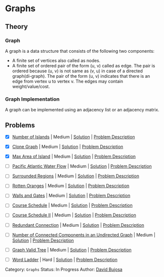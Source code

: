 # Graphs 

## Theory

### Graph

A graph is a data structure that consists of the following two components:

- A finite set of vertices also called as nodes.
- A finite set of ordered pair of the form (u, v) called as edge. The pair is ordered because (u, v) is not same as (v, u) in case of a directed graph(di-graph). The pair of the form (u, v) indicates that there is an edge from vertex u to vertex v. The edges may contain weight/value/cost.

### Graph Implementation

A graph can be implemented using an adjacency list or an adjacency matrix.

## Problems

- [x] [Number of Islands](https://leetcode.com/problems/number-of-islands/) | Medium | [Solution](../../../src/medium/number_of_islands.rs) | [Problem Description](../../../src/medium/readme.md#200-number-of-islands)
- [x] [Clone Graph](https://leetcode.com/problems/clone-graph/) | Medium | [Solution](../../../src/medium/clone_graph.rs) | [Problem Description](../../../src/medium/readme.md#133-clone-graph)
- [x] [Max Area of Island](https://leetcode.com/problems/max-area-of-island/) | Medium | [Solution](../../../src/medium/max_area_of_island.rs) | [Problem Description](../../../src/medium/readme.md#695-max-area-of-island)
- [ ] [Pacific Atlantic Water Flow](https://leetcode.com/problems/pacific-atlantic-water-flow/) | Medium | [Solution](../../../src/medium/pacific_atlantic_water_flow.rs) | [Problem Description](../../../src/medium/readme.md#417-pacific-atlantic-water-flow)
- [ ] [Surrounded Regions](https://leetcode.com/problems/surrounded-regions/) | Medium | [Solution](../../../src/medium/surrounded_regions.rs) | [Problem Description](../../../src/medium/readme.md#130-surrounded-regions)
- [ ] [Rotten Oranges](https://leetcode.com/problems/rotting-oranges/) | Medium | [Solution](../../../src/medium/rotten_oranges.rs) | [Problem Description](../../../src/medium/readme.md#994-rotting-oranges)
- [ ] [Walls and Gates](https://leetcode.com/problems/walls-and-gates/) | Medium | [Solution](../../../src/medium/walls_and_gates.rs) | [Problem Description](../../../src/medium/readme.md#286-walls-and-gates)
- [ ] [Course Schedule](https://leetcode.com/problems/course-schedule/) | Medium | [Solution](../../../src/medium/course_schedule.rs) | [Problem Description](../../../src/medium/readme.md#207-course-schedule)
- [ ] [Course Schedule II](https://leetcode.com/problems/course-schedule-ii/) | Medium | [Solution](../../../src/medium/course_schedule_ii.rs) | [Problem Description](../../../src/medium/readme.md#210-course-schedule-ii)
- [ ] [Redundant Connection](https://leetcode.com/problems/redundant-connection/) | Medium | [Solution](../../../src/medium/redundant_connection.rs) | [Problem Description](../../../src/medium/readme.md#684-redundant-connection)
- [ ] [Number of Connected Components in an Undirected Graph](https://leetcode.com/problems/number-of-connected-components-in-an-undirected-graph/) | Medium | [Solution](../../../src/medium/number_of_connected_components_in_an_undirected_graph.rs) | [Problem Description](../../../src/medium/readme.md#323-number-of-connected-components-in-an-undirected-graph)
- [ ] [Graph Valid Tree](https://leetcode.com/problems/graph-valid-tree/) | Medium | [Solution](../../../src/medium/graph_valid_tree.rs) | [Problem Description](../../../src/medium/readme.md#261-graph-valid-tree)
- [ ] [Word Ladder](https://leetcode.com/problems/word-ladder/) | Hard | [Solution](../../../src/hard/word_ladder.rs) | [Problem Description](../../../src/hard/readme.md#127-word-ladder)


Category: `Graphs`
Status: In Progress
Author: [David Bujosa](https://github.com/bujosa)